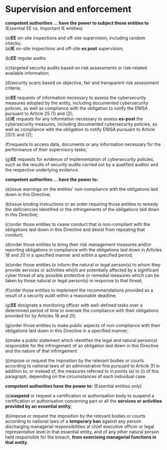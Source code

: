 
# Supervision and enforcement


**competent authorities ... have the power to subject those entities to** (Essential EE vs. Important IE entities)

(a)**EE** on-site inspections and off-site supervision, including random checks;\
(a)**IE** on-site inspections and off-site **ex post** supervision; 

(b)**EE** regular audits

(c)targeted security audits based on risk assessments or risk-related available information;

(d)security scans based on objective, fair and transparent risk assessment criteria;

(e)**EE** requests of information necessary to assess the cybersecurity measures adopted by the entity, including documented cybersecurity policies, as well as compliance with the obligation to notify the ENISA pursuant to Article 25 (1) and (2);\
(d)**IE** requests for any information necessary to assess **ex-post** the cybersecurity measures, including documented cybersecurity policies, as well as compliance with the obligation to notify ENISA pursuant to Article 25(1) and (2);

(f)requests to access data, documents or any information necessary for the performance of their supervisory tasks;

(g)**EE** requests for evidence of implementation of cybersecurity policies, such as the results of security audits carried out by a qualified auditor and the respective underlying evidence.


**competent authorities ... have the power to:**

(a)issue warnings on the entities’ non-compliance with the obligations laid down in this Directive;

(b)issue binding instructions or an order requiring those entities to remedy the deficiencies identified or the infringements of the obligations laid down in this Directive;

(c)order those entities to cease conduct that is non-compliant with the obligations laid down in this Directive and desist from repeating that conduct;

(d)order those entities to bring their risk management measures and/or reporting obligations in compliance with the obligations laid down in Articles 18 and 20 in a specified manner and within a specified period;

(e)order those entities to inform the natural or legal person(s) to whom they provide services or activities which are potentially affected by a significant cyber threat of any possible protective or remedial measures which can be taken by those natural or legal person(s) in response to that threat;

(f)order those entities to implement the recommendations provided as a result of a security audit within a reasonable deadline;

(g)**EE** designate a monitoring officer with well-defined tasks over a determined period of time to oversee the compliance with their obligations provided for by Articles 18 and 20;

(g)order those entities to make public aspects of non-compliance with their obligations laid down in this Directive in a specified manner;

(i)make a public statement which identifies the legal and natural person(s) responsible for the infringement of an obligation laid down in this Directive and the nature of that infringement

(j)impose or request the imposition by the relevant bodies or courts according to national laws of an administrative fine pursuant to Article 31 in addition to, or instead of, the measures referred to in points (a) to (i) of this paragraph, depending on the circumstances of each individual case.


**competent authorities have the power to:** (Essential entities only)

(a)**suspend** or request a certification or authorisation body to suspend a certification or authorisation concerning part or all the **services or activities provided by an essential entity**;

(b)impose or request the imposition by the relevant bodies or courts according to national laws of a **temporary ban** against any person discharging managerial responsibilities at chief executive officer or legal representative level in that essential entity, and of any other natural person held responsible for the breach, **from exercising managerial functions in that entity**.








